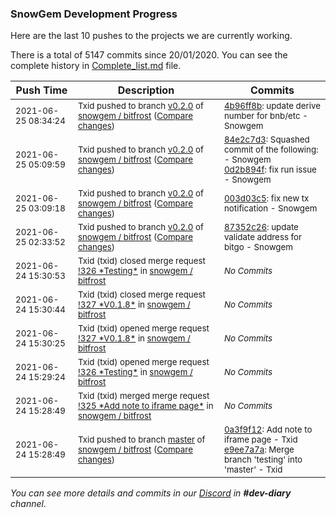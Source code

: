 
### SnowGem Development Progress

Here are the last 10 pushes to the projects we are currently working.

There is a total of 5147 commits since 20/01/2020. You can see the complete history in
 [Complete_list.md](Complete_list.md) file.

| Push Time | Description | Commits |
| --- | --- | --- |
| <sub>2021-06-25 08:34:24</sub> | <sub>Txid pushed to branch [v0\.2\.0](https://gitlab.com/snowgem/bitfrost/commits/v0.2.0) of [snowgem / bitfrost](https://gitlab.com/snowgem/bitfrost) ([Compare changes](https://gitlab.com/snowgem/bitfrost/compare/0d2b894f547d68b4c654c5ae519880e62dba2cdc...4b96ff8b89591572c04b923f420d2526784a6e80))</sub> | <sub>[4b96ff8b](https://gitlab.com/snowgem/bitfrost/-/commit/4b96ff8b89591572c04b923f420d2526784a6e80): update derive number for bnb/etc - Snowgem</sub> |
| <sub>2021-06-25 05:09:59</sub> | <sub>Txid pushed to branch [v0\.2\.0](https://gitlab.com/snowgem/bitfrost/commits/v0.2.0) of [snowgem / bitfrost](https://gitlab.com/snowgem/bitfrost) ([Compare changes](https://gitlab.com/snowgem/bitfrost/compare/003d03c5e2958e290fbec4d581ca0029f4086628...0d2b894f547d68b4c654c5ae519880e62dba2cdc))</sub> | <sub>[84e2c7d3](https://gitlab.com/snowgem/bitfrost/-/commit/84e2c7d385a1dec9e39ef5ac2f10ef86a2750aa4): Squashed commit of the following: - Snowgem<br>[0d2b894f](https://gitlab.com/snowgem/bitfrost/-/commit/0d2b894f547d68b4c654c5ae519880e62dba2cdc): fix run issue - Snowgem</sub> |
| <sub>2021-06-25 03:09:18</sub> | <sub>Txid pushed to branch [v0\.2\.0](https://gitlab.com/snowgem/bitfrost/commits/v0.2.0) of [snowgem / bitfrost](https://gitlab.com/snowgem/bitfrost) ([Compare changes](https://gitlab.com/snowgem/bitfrost/compare/87352c26f4e7df7cf9d5e26bef9a8ca73d95c6d5...003d03c5e2958e290fbec4d581ca0029f4086628))</sub> | <sub>[003d03c5](https://gitlab.com/snowgem/bitfrost/-/commit/003d03c5e2958e290fbec4d581ca0029f4086628): fix new tx notification - Snowgem</sub> |
| <sub>2021-06-25 02:33:52</sub> | <sub>Txid pushed to branch [v0\.2\.0](https://gitlab.com/snowgem/bitfrost/commits/v0.2.0) of [snowgem / bitfrost](https://gitlab.com/snowgem/bitfrost) ([Compare changes](https://gitlab.com/snowgem/bitfrost/compare/2058c9a53c343af7355e544b87dd31cd0461c469...87352c26f4e7df7cf9d5e26bef9a8ca73d95c6d5))</sub> | <sub>[87352c26](https://gitlab.com/snowgem/bitfrost/-/commit/87352c26f4e7df7cf9d5e26bef9a8ca73d95c6d5): update validate address for bitgo - Snowgem</sub> |
| <sub>2021-06-24 15:30:53</sub> | <sub>Txid (txid) closed merge request [\!326 \*Testing\*](https://gitlab.com/snowgem/bitfrost/-/merge_requests/326) in [snowgem / bitfrost](https://gitlab.com/snowgem/bitfrost)</sub> | <sub>_No Commits_</sub> |
| <sub>2021-06-24 15:30:44</sub> | <sub>Txid (txid) closed merge request [\!327 \*V0\.1\.8\*](https://gitlab.com/snowgem/bitfrost/-/merge_requests/327) in [snowgem / bitfrost](https://gitlab.com/snowgem/bitfrost)</sub> | <sub>_No Commits_</sub> |
| <sub>2021-06-24 15:30:25</sub> | <sub>Txid (txid) opened merge request [\!327 \*V0\.1\.8\*](https://gitlab.com/snowgem/bitfrost/-/merge_requests/327) in [snowgem / bitfrost](https://gitlab.com/snowgem/bitfrost)</sub> | <sub>_No Commits_</sub> |
| <sub>2021-06-24 15:29:24</sub> | <sub>Txid (txid) opened merge request [\!326 \*Testing\*](https://gitlab.com/snowgem/bitfrost/-/merge_requests/326) in [snowgem / bitfrost](https://gitlab.com/snowgem/bitfrost)</sub> | <sub>_No Commits_</sub> |
| <sub>2021-06-24 15:28:49</sub> | <sub>Txid (txid) merged merge request [\!325 \*Add note to iframe page\*](https://gitlab.com/snowgem/bitfrost/-/merge_requests/325) in [snowgem / bitfrost](https://gitlab.com/snowgem/bitfrost)</sub> | <sub>_No Commits_</sub> |
| <sub>2021-06-24 15:28:49</sub> | <sub>Txid pushed to branch [master](https://gitlab.com/snowgem/bitfrost/commits/master) of [snowgem / bitfrost](https://gitlab.com/snowgem/bitfrost) ([Compare changes](https://gitlab.com/snowgem/bitfrost/compare/a6f6c2ae975869505a651d7f05122c390e9823fb...e9ee7a7a85a4b6299e8c80895e2acbc12175cda9))</sub> | <sub>[0a3f9f12](https://gitlab.com/snowgem/bitfrost/-/commit/0a3f9f1209fa3b9acb99de1c90f0b14c1c562cd4): Add note to iframe page - Txid<br>[e9ee7a7a](https://gitlab.com/snowgem/bitfrost/-/commit/e9ee7a7a85a4b6299e8c80895e2acbc12175cda9): Merge branch 'testing' into 'master' - Txid</sub> |

_You can see more details and commits in our [Discord](https://discord.gg/zumGnbg) in **#dev-diary** channel._
